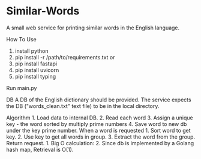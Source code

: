 # Similar-Words
A small web service for printing similar words in the English language.

How To Use
  1. install python
  2. pip install -r /path/to/requirements.txt
  or 
  1. pip install fastapi
  2. pip install uvicorn
  3. pip install typing

Run 
  main.py


DB
  A DB of the English dictionary should be provided.
  The service expects the DB ("words_clean.txt" text file) to be in the local directory.

Algorithm
    1. Load data to internal DB.
    2. Read each word
    3. Assign a unique key - the word sorted by multiply prime numbers
    4. Save word to new db under the key prime number.
  When a word is requested
    1. Sort word to get key.
    2. Use key to get all words in group.
    3. Extract the word from the group.
  Return request.
    1. Big O calculation:
    2. Since db is implemented by a Golang hash map, Retrieval is O(1). 

